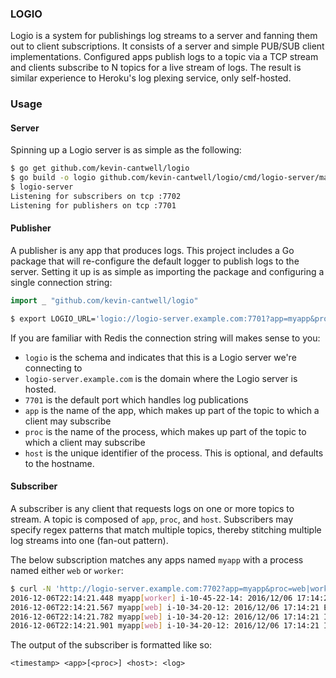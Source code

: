 ### LOGIO

Logio is a system for publishings log streams to a server and fanning them out to client subscriptions. It consists of a server and simple PUB/SUB client implementations. Configured apps publish logs to a topic via a TCP stream and clients subscribe to N topics for a live stream of logs. The result is similar experience to Heroku's log plexing service, only self-hosted.

### Usage

#### Server

Spinning up a Logio server is as simple as the following:

```bash
$ go get github.com/kevin-cantwell/logio
$ go build -o logio github.com/kevin-cantwell/logio/cmd/logio-server/main.go
$ logio-server
Listening for subscribers on tcp :7702
Listening for publishers on tcp :7701
```

#### Publisher

A publisher is any app that produces logs. This project includes a Go package that will re-configure the default logger to publish logs
to the server. Setting it up is as simple as importing the package and configuring a single connection string:

```go
import _ "github.com/kevin-cantwell/logio"
```

```bash
$ export LOGIO_URL='logio://logio-server.example.com:7701?app=myapp&proc=web&host=foobar'
```

If you are familiar with Redis the connection string will makes sense to you:
* `logio` is the schema and indicates that this is a Logio server we're connecting to
* `logio-server.example.com` is the domain where the Logio server is hosted.
* `7701` is the default port which handles log publications
* `app` is the name of the app, which makes up part of the topic to which a client may subscribe
* `proc` is the name of the process, which makes up part of the topic to which a client may subscribe
* `host` is the unique identifier of the process. This is optional, and defaults to the hostname.

#### Subscriber

A subscriber is any client that requests logs on one or more topics to stream. A topic is composed of `app`, `proc`, and `host`. Subscribers may specify regex patterns that match multiple topics, thereby stitching multiple log streams into one (fan-out pattern).

The below subscription matches any apps named `myapp` with a process named either `web` or `worker`:

```bash
$ curl -N 'http://logio-server.example.com:7702?app=myapp&proc=web|worker'
2016-12-06T22:14:21.448 myapp[worker] i-10-45-22-14: 2016/12/06 17:14:21 INFO This is a worker log
2016-12-06T22:14:21.567 myapp[web] i-10-34-20-12: 2016/12/06 17:14:21 ERROR This is a web error
2016-12-06T22:14:21.782 myapp[web] i-10-34-20-12: 2016/12/06 17:14:21 INFO This is a web log
2016-12-06T22:14:21.901 myapp[web] i-10-34-20-12: 2016/12/06 17:14:21 INFO This is a web log
```

The output of the subscriber is formatted like so:

`<timestamp> <app>[<proc>] <host>: <log>`


